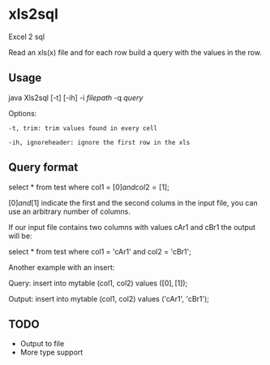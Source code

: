 # xls2sql
Excel 2 sql

Read an xls(x) file and for each row build a query with the values in the row.

Usage
---

java Xls2sql [-t] [-ih] -i _filepath_ -q _query_

Options:

    -t, trim: trim values found in every cell

    -ih, ignoreheader: ignore the first row in the xls


Query format
---

select * from test where col1 = [$0] and col2 = [$1];

[$0] and [$1] indicate the first and the second colums in the input file, you can use an arbitrary number of columns.

If our input file contains two columns with values cAr1 and cBr1 the output will be:

select * from test where col1 = 'cAr1' and col2 = 'cBr1';

Another example with an insert:

Query: insert into mytable (col1, col2) values ([$0], [$1]);

Output: insert into mytable (col1, col2) values ('cAr1', 'cBr1');

TODO
---
* Output to file
* More type support

